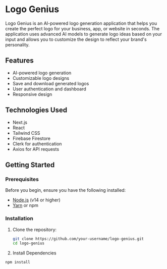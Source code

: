 # Logo Genius

Logo Genius is an AI-powered logo generation application that helps you create the perfect logo for your business, app, or website in seconds. The application uses advanced AI models to generate logo ideas based on your input and allows you to customize the design to reflect your brand's personality.

## Features

- AI-powered logo generation
- Customizable logo designs
- Save and download generated logos
- User authentication and dashboard
- Responsive design

## Technologies Used

- Next.js
- React
- Tailwind CSS
- Firebase Firestore
- Clerk for authentication
- Axios for API requests

## Getting Started

### Prerequisites

Before you begin, ensure you have the following installed:

- [Node.js](https://nodejs.org/) (v14 or higher)
- [Yarn](https://yarnpkg.com/) or npm

### Installation

1. Clone the repository:

   ```bash
   git clone https://github.com/your-username/logo-genius.git
   cd logo-genius
2. Install Dependencies

  ```bash
  npm install



